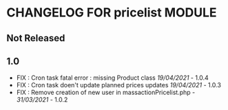 # CHANGELOG FOR pricelist MODULE

## Not Released



## 1.0

- FIX : Cron task fatal error : missing Product class *19/04/2021* - 1.0.4
- FIX : Cron task doen't update planned prices updates *19/04/2021* - 1.0.3
- FIX : Remove creation of new user in massactionPricelist.php - *31/03/2021* - 1.0.2
